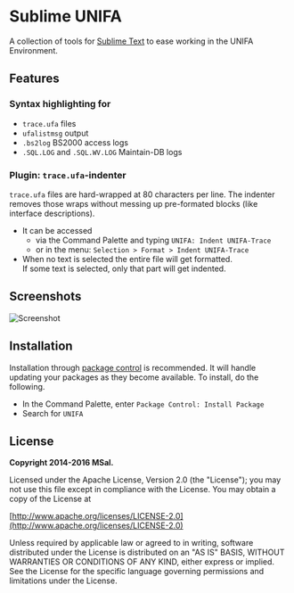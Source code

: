 # Sublime UNIFA
A collection of tools for [Sublime Text](http://www.sublimetext.com/) to ease working in the UNIFA Environment.

## Features

### Syntax highlighting for

* `trace.ufa` files
* `ufalistmsg` output
* `.bs2log` BS2000 access logs
* `.SQL.LOG` and `.SQL.WV.LOG` Maintain-DB logs

### Plugin: `trace.ufa`-indenter

`trace.ufa` files are hard-wrapped at 80 characters per line. The indenter removes those wraps without messing up pre-formated blocks (like interface descriptions).

* It can be accessed
   * via the Command Palette and typing `UNIFA: Indent UNIFA-Trace`
   * or in the menu: `Selection > Format > Indent UNIFA-Trace`
* When no text is selected the entire file will get formatted.  
  If some text is selected, only that part will get indented.


## Screenshots
![Screenshot](https://raw.githubusercontent.com/msal/sublime-ufa/raw/screen02.png)


## Installation
Installation through [package control](http://wbond.net/sublime_packages/package_control) is recommended. It will handle updating your packages as they become available. To install, do the following.

* In the Command Palette, enter `Package Control: Install Package`
* Search for `UNIFA`


## License
**Copyright 2014-2016 MSal.**

Licensed under the Apache License, Version 2.0 (the "License");
you may not use this file except in compliance with the License.
You may obtain a copy of the License at

[http://www.apache.org/licenses/LICENSE-2.0](http://www.apache.org/licenses/LICENSE-2.0)

Unless required by applicable law or agreed to in writing, software
distributed under the License is distributed on an "AS IS" BASIS,
WITHOUT WARRANTIES OR CONDITIONS OF ANY KIND, either express or implied.
See the License for the specific language governing permissions and
limitations under the License.
